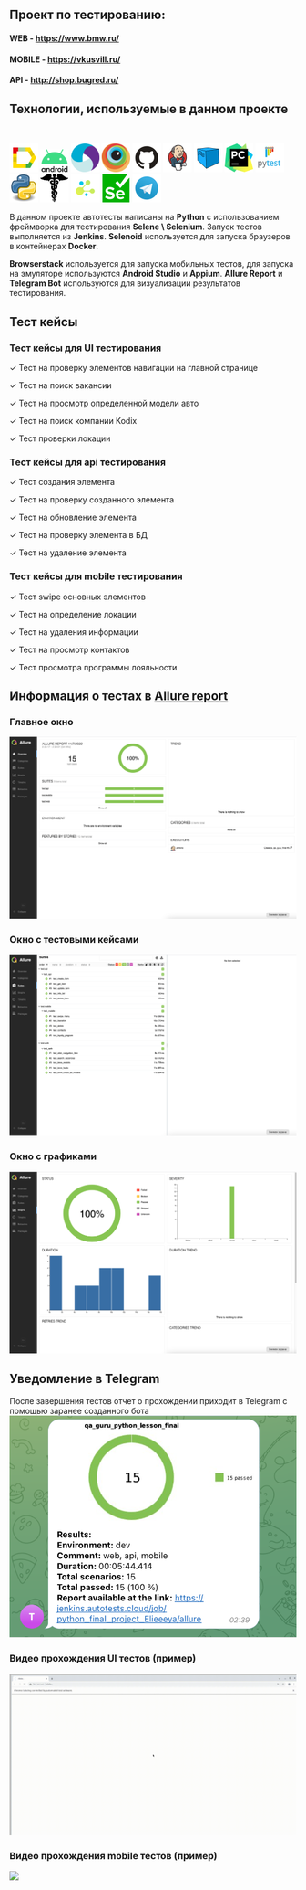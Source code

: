 ## Проект по тестированию: 

#### WEB - https://www.bmw.ru/
#### MOBILE - https://vkusvill.ru/
#### API - http://shop.bugred.ru/
  

## Технологии, используемые в данном проекте

</br>
<p>
<img width="50px" title="Allure" src="resources/image/logo/Allure.svg">
<img width="50px" title="Appium" src="resources/image/logo/Android.svg">
<img width="50px" title="Appium" src="resources/image/logo/Appium.svg">
<img width="50px" title="Pytest" src="resources/image/logo/Browserstack.svg">
<img width="50px" title="Github" src="resources/image/logo/GitHub.svg">
<img width="50px" title="Jenkins" src="resources/image/logo/Jenkins.svg">
<img width="50px" title="Selenoid" src="resources/image/logo/Selenoid.svg">
<img width="50px" title="PyCharm" src="resources/image/logo/pycharm.png">
<img width="50px" title="Pytest" src="resources/image/logo/pytest.png">
<img width="50px" title="Python" src="resources/image/logo/python.png">
<img width="50px" title="Requests" src="resources/image/logo/requests.png">
<img width="50px" title="Selene" src="resources/image/logo/selene.png">
<img width="50px" title="Selenium" src="resources/image/logo/selenium.png">
<img width="50px" title="Telegram" src="resources/image/logo/Telegram.svg">
</p>


В данном проекте автотесты написаны на **Python** с использованием фреймворка для тестирования **Selene \ Selenium**. 
Запуск тестов выполняется из **Jenkins**. **Selenoid** используется для запуска браузеров в контейнерах **Docker**. 

**Browserstack** используется для запуска мобильных тестов, для запуска на эмуляторе используются **Android Studio** и **Appium**. 
**Allure Report** и **Telegram Bot** используются для визуализации результатов тестирования.


## Тест кейсы

### Тест кейсы для UI тестирования

✓ Тест на проверку элементов навигации на главной странице

✓ Тест на поиск вакансии

✓ Тест на просмотр определенной модели авто

✓ Тест на поиск компании Kodix

✓ Тест проверки локации


### Тест кейсы для api тестирования

✓ Тест создания элемента

✓ Тест на проверку созданного элемента

✓ Тест на обновление элемента

✓ Тест на проверку элемента в БД

✓ Тест на удаление элемента


### Тест кейсы для mobile тестирования

✓ Тест swipe основных элементов

✓ Тест на определение локации

✓ Тест на удаления информации

✓ Тест на просмотр контактов

✓ Тест просмотра программы лояльности




## Информация о тестах в [Allure report](https://jenkins.autotests.cloud/job/Elieeeya_qa_guru_final/allure/)

### Главное окно

![](resources/image/logo/Снимок%20экрана%202022-11-07%20в%2003.08.11.png)

### Окно с тестовыми кейсами

![](resources/image/logo/Снимок%20экрана%202022-11-07%20в%2003.11.12.png)

### Окно с графиками

![](resources/image/logo/Снимок%20экрана%202022-11-07%20в%2003.11.22.png)







## Уведомление в Telegram

После завершения тестов отчет о прохождении приходит в Telegram с помощью заранее созданного бота
![](resources/image/logo/Снимок%20экрана%202022-11-07%20в%2003.16.14.png)

### Видео прохождения UI тестов (пример)

![](resources/image/logo/07cd2e36d877f671728f30bf0bcf2a98.gif)

### Видео прохождения mobile тестов (пример)

![](resources/image/logo/video-e75d486ef3366f54d000daa012cf64329880041e.gif)
